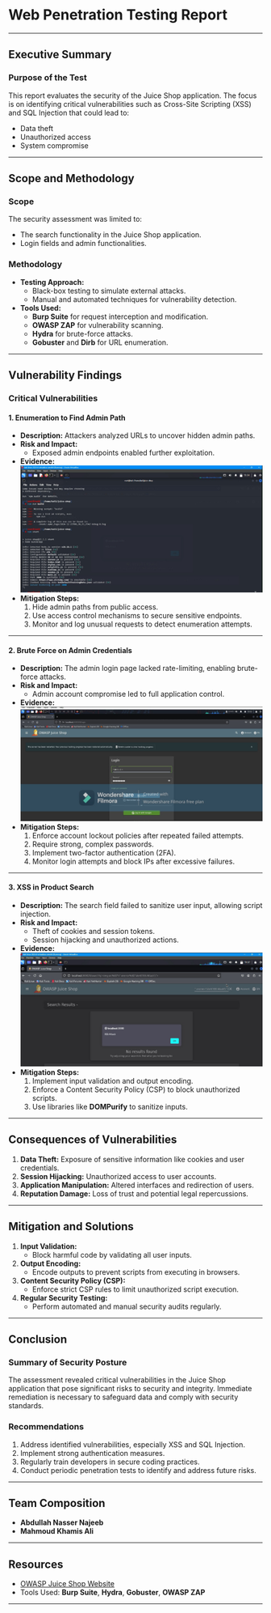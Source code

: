 # Web Penetration Testing Report

---

## Executive Summary

### Purpose of the Test

This report evaluates the security of the Juice Shop application. The focus is on identifying critical vulnerabilities such as Cross-Site Scripting (XSS) and SQL Injection that could lead to:

- Data theft
- Unauthorized access
- System compromise

---

## Scope and Methodology

### Scope

The security assessment was limited to:

- The search functionality in the Juice Shop application.
- Login fields and admin functionalities.

### Methodology

- **Testing Approach:**
  - Black-box testing to simulate external attacks.
  - Manual and automated techniques for vulnerability detection.
- **Tools Used:**
  - **Burp Suite** for request interception and modification.
  - **OWASP ZAP** for vulnerability scanning.
  - **Hydra** for brute-force attacks.
  - **Gobuster** and **Dirb** for URL enumeration.

---

## Vulnerability Findings

### Critical Vulnerabilities

#### 1. Enumeration to Find Admin Path

- **Description:** 
  Attackers analyzed URLs to uncover hidden admin paths.
- **Risk and Impact:**
  - Exposed admin endpoints enabled further exploitation.
- **Evidence:**
  ![Enumeration to Find Admin Path](https://github.com/Mahmoudkhamis111/OWASPJuice-Simulated-Attack/blob/main/WhatsApp%20Image%202024-12-28%20at%2002.10.33_e12adf1e.jpg?raw=true)
- **Mitigation Steps:**
  1. Hide admin paths from public access.
  2. Use access control mechanisms to secure sensitive endpoints.
  3. Monitor and log unusual requests to detect enumeration attempts.
---

#### 2. Brute Force on Admin Credentials

- **Description:**
  The admin login page lacked rate-limiting, enabling brute-force attacks.
- **Risk and Impact:**
  - Admin account compromise led to full application control.
- **Evidence:**
  ![Brute Force on Admin Credentials](https://github.com/Mahmoudkhamis111/OWASPJuice-Simulated-Attack/blob/main/WhatsApp%20Image%202024-12-28%20at%2002.18.23_aac10af9.jpg?raw=true)
- **Mitigation Steps:**
  1. Enforce account lockout policies after repeated failed attempts.
  2. Require strong, complex passwords.
  3. Implement two-factor authentication (2FA).
  4. Monitor login attempts and block IPs after excessive failures.

---

#### 3. XSS in Product Search

- **Description:**
  The search field failed to sanitize user input, allowing script injection.
- **Risk and Impact:**
  - Theft of cookies and session tokens.
  - Session hijacking and unauthorized actions.
- **Evidence:**
  ![XSS in Product Search](https://github.com/Mahmoudkhamis111/OWASPJuice-Simulated-Attack/blob/main/WhatsApp%20Image%202024-12-28%20at%2001.37.55_66c6ee85.jpg?raw=true
)
- **Mitigation Steps:**
  1. Implement input validation and output encoding.
  2. Enforce a Content Security Policy (CSP) to block unauthorized scripts.
  3. Use libraries like **DOMPurify** to sanitize inputs.
---



## Consequences of Vulnerabilities

1. **Data Theft:** Exposure of sensitive information like cookies and user credentials.
2. **Session Hijacking:** Unauthorized access to user accounts.
3. **Application Manipulation:** Altered interfaces and redirection of users.
4. **Reputation Damage:** Loss of trust and potential legal repercussions.

---

## Mitigation and Solutions

1. **Input Validation:**
   - Block harmful code by validating all user inputs.
2. **Output Encoding:**
   - Encode outputs to prevent scripts from executing in browsers.
3. **Content Security Policy (CSP):**
   - Enforce strict CSP rules to limit unauthorized script execution.
4. **Regular Security Testing:**
   - Perform automated and manual security audits regularly.

---

## Conclusion

### Summary of Security Posture

The assessment revealed critical vulnerabilities in the Juice Shop application that pose significant risks to security and integrity. Immediate remediation is necessary to safeguard data and comply with security standards.

### Recommendations

1. Address identified vulnerabilities, especially XSS and SQL Injection.
2. Implement strong authentication measures.
3. Regularly train developers in secure coding practices.
4. Conduct periodic penetration tests to identify and address future risks.

---

## Team Composition

- **Abdullah Nasser Najeeb**
- **Mahmoud Khamis Ali**

---

## Resources

- [OWASP Juice Shop Website](https://github.com/bkimminich/juice-shop)
- Tools Used: **Burp Suite**, **Hydra**, **Gobuster**, **OWASP ZAP**

---
